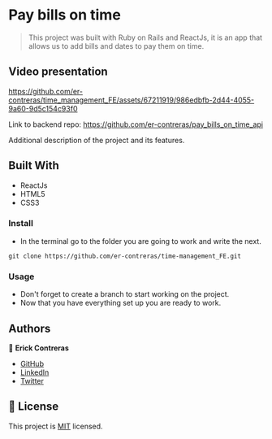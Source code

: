 # Pay bills on time

> This project was built with Ruby on Rails and ReactJs, it is an app that allows us to add bills and dates to pay them on time.

## Video presentation
https://github.com/er-contreras/time_management_FE/assets/67211919/986edbfb-2d44-4055-9a60-9d5c154c93f0

Link to backend repo: https://github.com/er-contreras/pay_bills_on_time_api

Additional description of the project and its features.

## Built With

- ReactJs
- HTML5
- CSS3

### Install
- In the terminal go to the folder you are going to work and write the next.
```
git clone https://github.com/er-contreras/time-management_FE.git
```
### Usage
- Don't forget to create a branch to start working on the project.
- Now that you have everything set up you are ready to work.

## Authors

👤 **Erick Contreras**

- [GitHub](https://github.com/er-contreras)
- [LinkedIn](https://www.linkedin.com/in/er-contreras/)
- [Twitter](https://twitter.com/er_contreras_)

## 📝 License

This project is [MIT](./LICENSE) licensed.
